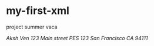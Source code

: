 # my-first-xml
project summer vaca
<?xml version="1.0"?>
<address xmlns:xsi="http://www.w3.org/2001/XMLSchema">
  <name>Aksh Ven&#xD;</name>
  <streetnumber>123</streetnumber>
  <streetname>Main street</streetname>
  <secondaryaddress>PES 123</secondaryaddress>
  <city>San Francisco</city>
  <statecode>CA</statecode>
  <zipcode>94111</zipcode>
</address>
